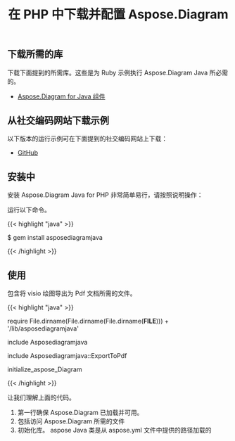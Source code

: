 ﻿---
title: 在 PHP 中下载并配置 Aspose.Diagram
type: docs
weight: 10
url: /zh/java/download-and-configure-aspose-diagram-in-php/
---
## **下载所需的库**
下载下面提到的所需库。这些是为 Ruby 示例执行 Aspose.Diagram Java 所必需的。

- [Aspose.Diagram for Java 组件](https://repository.aspose.com/webapp/#/artifacts/browse/tree/General/repo/com/aspose/aspose-diagram)
## **从社交编码网站下载示例**
以下版本的运行示例可在下面提到的社交编码网站上下载：

- [GitHub](https://github.com/asposediagram/Aspose.Diagram-for-Java/tree/master/Plugins/Aspose_Diagram_Java_for_PHP)
## **安装中**
安装 Aspose.Diagram Java for PHP 非常简单易行，请按照说明操作：

运行以下命令。

{{< highlight "java" >}}

 $ gem install asposediagramjava

{{< /highlight >}}
## **使用**
包含将 visio 绘图导出为 Pdf 文档所需的文件。

{{< highlight "java" >}}

 require File.dirname(File.dirname(File.dirname(__FILE__))) + '/lib/asposediagramjava'

include Asposediagramjava

include Asposediagramjava::ExportToPdf

initialize_aspose_Diagram

{{< /highlight >}}

让我们理解上面的代码。

1. 第一行确保 Aspose.Diagram 已加载并可用。
1. 包括访问 Aspose.Diagram 所需的文件
1. 初始化库。 aspose Java 类是从 aspose.yml 文件中提供的路径加载的
